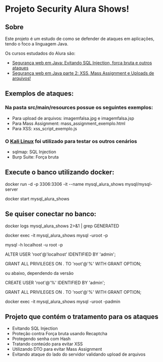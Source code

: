 # Projeto Security Alura Shows!

## Sobre

Este projeto é um estudo de como se defender de ataques em aplicações, tendo o foco a linguagem Java.

Os cursos estudados do Alura são:

* [Segurança web em Java: Evitando SQL Injection, força bruta e outros ataques](https://www.alura.com.br/curso-online-seguranca-web-em-java-parte-1)
* [Segurança web em Java parte 2: XSS, Mass Assignment e Uploads de arquivos!](https://www.alura.com.br/curso-online-seguranca-web-em-java-parte-2)

## Exemplos de ataques:

### Na pasta src/main/resources possue os seguintes exemplos:

* Para upload de arquivos: imagemfalsa.jpg e imagemfalsa.jsp
* Para Mass Assignment: mass_assignment_exemplo.html
* Para XSS: xss_script_exemplo.js

### O [Kali Linux](https://www.kali.org/) foi utilizado para testar os outros cenários

* sqlmap: SQL Injection
* Burp Suite: Força bruta

## Execute o banco utilizando docker:

docker run -d -p 3306:3306 -it --name mysql_alura_shows mysql/mysql-server

docker start mysql_alura_shows

## Se quiser conectar no banco:

docker logs mysql_alura_shows 2>&1 | grep GENERATED

docker exec -it mysql_alura_shows mysql -uroot -p

mysql -h localhost -u root -p

ALTER USER 'root'@'localhost' IDENTIFIED BY 'admin';

GRANT ALL PRIVILEGES ON *.* TO 'root'@'%' WITH GRANT OPTION;

ou abaixo, dependendo da versão

CREATE USER 'root'@'%' IDENTIFIED BY 'admin';

GRANT ALL PRIVILEGES ON *.* TO 'root'@'%' WITH GRANT OPTION;

docker exec -it mysql_alura_shows mysql -uroot -padmin

## Projeto que contém o tratamento para os ataques

* Evitando SQL Injection
* Proteção contra Força bruta usando Recaptcha
* Protegendo senha com Hash
* Tratando conteúdo para evitar XSS
* Utilizando DTO para evitar Mass Assignment
* Evitando ataque do lado do servidor validando upload de arquivos